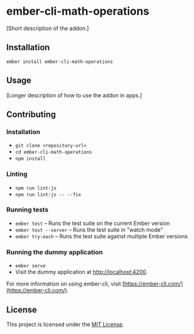 ember-cli-math-operations
==============================================================================

[Short description of the addon.]

Installation
------------------------------------------------------------------------------

```
ember install ember-cli-math-operations
```


Usage
------------------------------------------------------------------------------

[Longer description of how to use the addon in apps.]


Contributing
------------------------------------------------------------------------------

### Installation

* `git clone <repository-url>`
* `cd ember-cli-math-operations`
* `npm install`

### Linting

* `npm run lint:js`
* `npm run lint:js -- --fix`

### Running tests

* `ember test` – Runs the test suite on the current Ember version
* `ember test --server` – Runs the test suite in "watch mode"
* `ember try:each` – Runs the test suite against multiple Ember versions

### Running the dummy application

* `ember serve`
* Visit the dummy application at [http://localhost:4200](http://localhost:4200).

For more information on using ember-cli, visit [https://ember-cli.com/](https://ember-cli.com/).

License
------------------------------------------------------------------------------

This project is licensed under the [MIT License](LICENSE.md).
